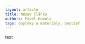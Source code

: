 ```yaml
---
layout: article
title: Název článku
authors: Pavel Homola
tags: doplňky a materiály, bestiář
---
```


text